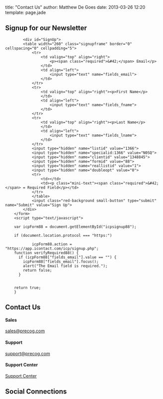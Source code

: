 title: "Contact Us"
author: Matthew De Goes
date: 2013-03-26 12:20
template: page.jade

<div id="body-contactus">
    <div class="three-columns">
        <h2>Signup for our Newsletter</h2>
        <form method="post" action="https://app.icontact.com/icp/signup.php" name="icpsignup" id="icpsignup88" accept-charset="UTF-8" onsubmit="return verifyRequired88();" >
            <input type="hidden" name="redirect" value="http://www.precog.com/site/newsletter/">
            <input type="hidden" name="errorredirect" value="http://www.icontact.com/www/signup/error.html">
            
            <div id="SignUp">
            <table width="260" class="signupframe" border="0" cellspacing="0" cellpadding="5">
                <tr>
                    <td valign="top" align="right">
                        <p><span class="required">&#42;</span> Email</p>
                    </td>
                    <td align="left">
                        <input type="text" name="fields_email">
                    </td>
                </tr>
                <tr>
                    <td valign="top" align="right"><p>First Name</p>
                    </td>
                    <td align="left">
                        <input type="text" name="fields_fname">
                    </td>
                </tr>
                <tr>
                    <td valign="top" align="right"><p>Last Name</p>
                    </td>
                    <td align="left">
                        <input type="text" name="fields_lname">
                    </td>
                </tr>
                <input type="hidden" name="listid" value="1366">
                <input type="hidden" name="specialid:1366" value="N0SQ">
                <input type="hidden" name="clientid" value="1348845">
                <input type="hidden" name="formid" value="88">
                <input type="hidden" name="reallistid" value="1">
                <input type="hidden" name="doubleopt" value="0">
                <tr>
                    <td></td>
                    <td><p class="mini-text"><span class="required">&#42;</span> = Required Field</p></td>
                </tr>
                </table>
                <input class="red-background small-button" type="submit" name="Submit" value="Sign Up">
            </div>
        </form>
        <script type="text/javascript">
        
        var icpForm88 = document.getElementById("icpsignup88");
        
        if (document.location.protocol === "https:")
        
                icpForm88.action = "https://app.icontact.com/icp/signup.php";
        function verifyRequired88() {
          if (icpForm88["fields_email"].value == "") {
            icpForm88["fields_email"].focus();
            alert("The Email field is required.");
            return false;
          }
        
        
        return true;
        }
</script>
    </div>
    <div class="three-columns">
        <h2>Contact Us</h2>
        <h4>Sales</h4>
        <a class="sales-link" href="mailto:sales@precog.com">sales@precog.com</a>
        <h4>Support</h4>
        <a class="support-link" href="mailto:support@precog.com">support@precog.com</a>
        <h4>Support Center</h4>
        <a class="small-button blue-background" href="http://support.precog.com/support/home">Support Center</a>
    </div>
    <div class="three-columns-end">
        <h2>Social Connections</h2>
        <a href="https://twitter.com/Precog"><i class="icon-twitter-sign"></i></a>
        <a href="https://www.facebook.com/precogplatform"><i class="icon-facebook-sign"></i></a>
        <a href="http://www.linkedin.com/company/precog"><i class="icon-linkedin-sign"></i></a>
    </div>
    <div class="clear-left">
    </div>
</div>